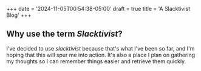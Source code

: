 +++
date = '2024-11-05T00:54:38-05:00'
draft = true
title = 'A Slacktivist Blog'
+++

## Why use the term *Slacktivist*?
I've decided to use *slacktivist* because that's what I've been so far, and I'm hoping that this will spur me into action. It's also a place I plan on gathering my thoughts so I can remember things easier and retrieve them quickly.